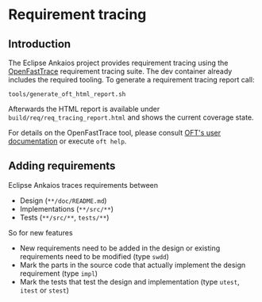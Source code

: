 # Requirement tracing

## Introduction

The Eclipse Ankaios project provides requirement tracing using the [OpenFastTrace](https://github.com/itsallcode/openfasttrace) requirement tracing suite. The dev container already includes the required tooling. To generate a requirement tracing report call:

```shell
tools/generate_oft_html_report.sh
```

Afterwards the HTML report is available under `build/req/req_tracing_report.html` and shows the current coverage state.

For details on the OpenFastTrace tool, please consult [OFT's user documentation](https://github.com/itsallcode/openfasttrace/blob/main/doc/user_guide.md) or execute `oft help`.

## Adding requirements

Eclipse Ankaios traces requirements between 

* Design (`**/doc/README.md`)
* Implementations (`**/src/**`)
* Tests (`**/src/**`, `tests/**`)

So for new features 

* New requirements need to be added in the design or existing requirements need to be modified (type `swdd`)
* Mark the parts in the source code that actually implement the design requirement (type `impl`)
* Mark the tests that test the design and implementation (type `utest`, `itest` or `stest`)
